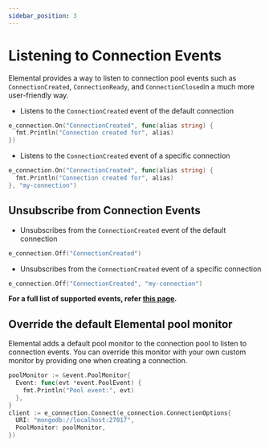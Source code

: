 ```yaml
---
sidebar_position: 3
---
```


# Listening to Connection Events

Elemental provides a way to listen to connection pool events such as `ConnectionCreated`, `ConnectionReady`, and `ConnectionClosed`in a much more user-friendly way.

- Listens to the `ConnectionCreated` event of the default connection

```go
e_connection.On("ConnectionCreated", func(alias string) {
  fmt.Println("Connection created for", alias)
})
```

- Listens to the `ConnectionCreated` event of a specific connection

```go
e_connection.On("ConnectionCreated", func(alias string) {
  fmt.Println("Connection created for", alias)
}, "my-connection")
```

## Unsubscribe from Connection Events

- Unsubscribes from the `ConnectionCreated` event of the default connection

```go
e_connection.Off("ConnectionCreated")
```

- Unsubscribes from the `ConnectionCreated` event of a specific connection

```go
e_connection.Off("ConnectionCreated", "my-connection")
```

**For a full list of supported events, refer [this page](https://pkg.go.dev/go.mongodb.org/mongo-driver/event).**

## Override the default Elemental pool monitor

Elemental adds a default pool monitor to the connection pool to listen to connection events. You can override this monitor with your own custom monitor by providing one when creating a connection.

```go
poolMonitor := &event.PoolMonitor{
  Event: func(evt *event.PoolEvent) {
    fmt.Println("Pool event:", evt)
  },
}
client := e_connection.Connect(e_connection.ConnectionOptions{
  URI: "mongodb://localhost:27017",
  PoolMonitor: poolMonitor,
})
```